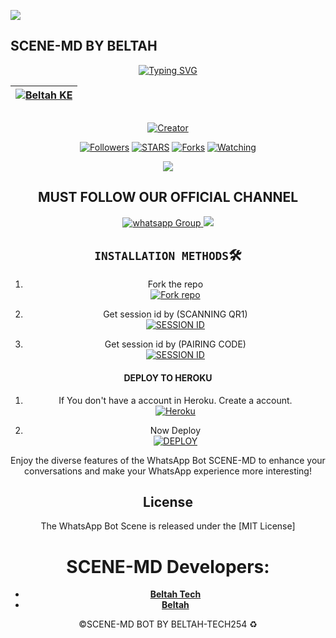 <a><img src='https://i.imgur.com/LyHic3i.gif'/></a>
## SCENE-MD BY BELTAH
<div align="center">
<a href="https://git.io/typing-svg"><img src="https://readme-typing-svg.demolab.com?font=Black+Ops+One&size=50&pause=1000&color=1BAFBAFF&center=true&width=910&height=100&lines=SCENE+MD+;A+WHATSAPP+BOT;CREATED+BY+BELTAH+TECH" alt="Typing SVG" /></a>
  </p>
<div align="center">

| [![Beltah KE](https://telegra.ph/file/dcce2ddee6cc7597c859a.jpg?lenght=50width=50)](https://github.com/Beltahtech)|
|----|

<p align="center">
  <a href="#"><img src="http://readme-typing-svg.herokuapp.com?color=d1fa02&center=true&vCenter=true&multiline=false&lines=SCENE-MD+100%+Is+Safe+on+Heroku" alt="">
</p>
<p align="center">
<a href="#"><img title="Creator" src="https://img.shields.io/badge/Creator-BELTAH TECH-red.svg?style=for-the-badge&logo=github"></a>
<p/>
<p align="center">
<a href="https://github.com/Beltah-MD? tab=followers"><img title="Followers" src="https://img.shields.io/github/followers/Beltahtech?label=Followers&style=social"></a>
<a href="https://github.com/Beltahtech/Beltah-Bot/stargazers/"><img title="STARS" src="https://img.shields.io/github/stars/Beltahtech/Beltah-Bot?&style=social"></a>
<a href="https://github.com/Beltahtech/Beltah-Bot/network/members"><img title="Forks" src="https://img.shields.io/github/forks/Beltahtech/Beltah-Bot?style=social"></a>
<a href="https://github.com/Beltatech/Beltah-Bot/watchers"><img title="Watching" src="https://img.shields.io/github/watchers/Beltahtech/Beltah-Bot?label=Watching&style=social"></a>

  <a><img src='https://i.imgur.com/LyHic3i.gif'/></a>
  
  ## MUST FOLLOW OUR OFFICIAL CHANNEL
<a href="https://whatsapp.com/channel/0029VaRHDBKKmCPKp9B2uH2F" target="_blank">
    <img alt="whatsapp Group" src="https://img.shields.io/badge/ Whatsapp Support Channel -25D366?style=for-the-badge&logo=whatsapp&logoColor=white" />
  </a>
<a><img src='https://i.imgur.com/LyHic3i.gif'/>
</a>

## `INSTALLATION METHODS`🛠️

1. Fork the repo
    <br>
<a href='https://github.com/Beltahtech/SCENE-MD/fork' target="_blank"><img alt='Fork repo' src='https://img.shields.io/badge/Fork Repo-100000?style=for-the-badge&logo=scan&logoColor=white&labelColor=black&color=black'/></a>

2. Get session id by (SCANNING QR1)
    <br>
<a href='https://sessions-beltahmd-20vq.onrender.com/qr' target="_blank"><img alt='SESSION ID' src='https://img.shields.io/badge/Session_id-100000?style=for-the-badge&logo=scan&logoColor=white&labelColor=black&color=black'/></a>

2. Get session id by (PAIRING CODE)
    <br>
<a href='https://sessions-beltahmd-20vq.onrender.com/pair' target="_blank"><img alt='SESSION ID' src='https://img.shields.io/badge/Session_id_2-100000?style=for-the-badge&logo=scan&logoColor=white&labelColor=black&color=black'/></a>






#### DEPLOY TO HEROKU 

1. If You don't have a account in Heroku. Create a account.
    <br>
<a href='https://signup.heroku.com/' target="_blank"><img alt='Heroku' src='https://img.shields.io/badge/-Create-black?style=for-the-badge&logo=heroku&logoColor=white'/></a>



2. Now Deploy
    <br>
<a href='https://dashboard.heroku.com/new?template=https://github.com/Beltahtech/SCENE-MD' target="_blank"><img alt='DEPLOY' src='https://img.shields.io/badge/-DEPLOY-black?style=for-the-badge&logo=heroku&logoColor=white'/></a>

Enjoy the diverse features of the WhatsApp Bot SCENE-MD to enhance your conversations and make your WhatsApp experience more interesting!

## License

The WhatsApp Bot Scene is released under the [MIT License]

# SCENE-MD Developers:

- [**Beltah Tech**](https://github.com/Beltahtech)
- [**Beltah**](https://github.com/Airforce254)





©SCENE-MD BOT BY BELTAH-TECH254 ♻️ 
